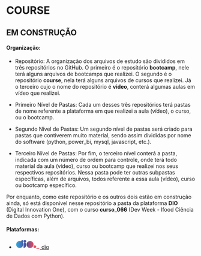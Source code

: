 # COURSE

## EM CONSTRUÇÃO

#### Organização:
- Repositório: A organização dos arquivos de estudo são divididos em três repositórios no GitHub. O primeiro é o repositório **bootcamp**, nele terá alguns arquivos de bootcamps que realizei. O segundo é o repositório **course**, nela terá alguns arquivos de cursos que realizei. Já o terceiro cujo o nome do repositório é **video**, conterá algumas aulas em vídeo que realizei.

- Primeiro Nível de Pastas: Cada um desses três repositórios terá pastas de nome referente a plataforma em que realizei a aula (vídeo), o curso, ou o bootcamp.
- Segundo Nível de Pastas: Um segundo nível de pastas será criado para pastas que contiverem muito material, sendo assim divididas por nome do software (python, power_bi, mysql, javascript, etc.). 
- Terceiro Nível de Pastas: Por fim, o terceiro nível conterá a pasta, indicada com um número de ordem para controle, onde terá todo material da aula (vídeo), curso ou bootcamp que realizei nos seus respectivos repositórios. Nessa pasta pode ter outras subpastas específicas, além de arquivos, todos referente a essa aula (vídeo), curso ou bootcamp específico.

Por enquanto, como este repositório e os outros dois estão em construção ainda, só está disponível nesse repositório a pasta da plataforma **DIO** (Digital Innovation One), com o curso **curso_066** (Dev Week - Ifood Ciência de Dados com Python).

#### Plataformas:
- <a href="./dio"><img src="./outros/logos/plataforma/dio.jpeg" alt="dio" width="auto" height="25">     dio</a>